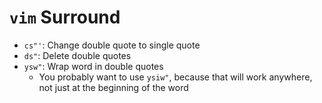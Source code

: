 # `vim` Surround

* `cs"'`: Change double quote to single quote
* `ds"`: Delete double quotes
* `ysw"`: Wrap word in double quotes
	* You probably want to use `ysiw"`, because that will work anywhere, not just at the beginning of the word


